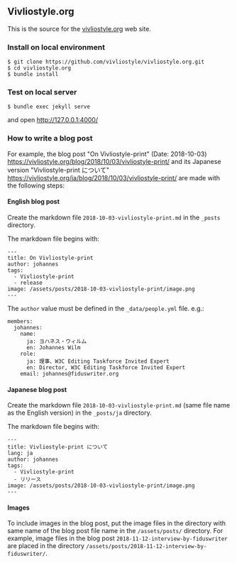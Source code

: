 ## Vivliostyle.org

This is the source for the [vivliostyle.org](https://vivliostyle.org/) web site.

### Install on local environment

```
$ git clone https://github.com/vivliostyle/vivliostyle.org.git
$ cd vivliostyle.org
$ bundle install
```

### Test on local server

```
$ bundle exec jekyll serve
```

and open http://127.0.0.1:4000/

### How to write a blog post

For example, the blog post "On Vivliostyle-print" (Date: 2018-10-03)
https://vivliostyle.org/blog/2018/10/03/vivliostyle-print/
and its Japanese version "Vivliostyle-print について"
https://vivliostyle.org/ja/blog/2018/10/03/vivliostyle-print/
are made with the following steps:

#### English blog post

Create the markdown file `2018-10-03-vivliostyle-print.md` in the `_posts` directory.

The markdown file begins with:

```
---
title: On Vivliostyle-print
author: johannes
tags:
  - Vivliostyle-print
  - release
image: /assets/posts/2018-10-03-vivliostyle-print/image.png
---
```

The `author` value must be defined in the `_data/people.yml` file. e.g.:

```
members:
  johannes:
    name:
      ja: ヨハネス・ウィルム
      en: Johannes Wilm
    role:
      ja: 理事、W3C Editing Taskforce Invited Expert
      en: Director, W3C Editing Taskforce Invited Expert
    email: johannes@fiduswriter.org
```

#### Japanese blog post

Create the markdown file `2018-10-03-vivliostyle-print.md` (same file name as the English version) in the `_posts/ja` directory.

The markdown file begins with:

```
---
title: Vivliostyle-print について
lang: ja
author: johannes
tags:
  - Vivliostyle-print
  - リリース
image: /assets/posts/2018-10-03-vivliostyle-print/image.png
---
```

#### Images

To include images in the blog post, put the image files in the directory with same name of the blog post file name in the `/assets/posts/` directory. For example, image files in the blog post `2018-11-12-interview-by-fiduswriter` are placed in the directory `/assets/posts/2018-11-12-interview-by-fiduswriter/`.
